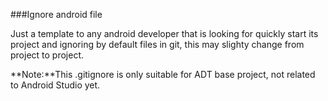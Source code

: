 ###Ignore android file

Just a template to any android developer that is looking for quickly start its project and ignoring by default files in git, this may slighty change from project to project. 

**Note:**This .gitignore is only suitable for ADT base project, not related to Android Studio yet.